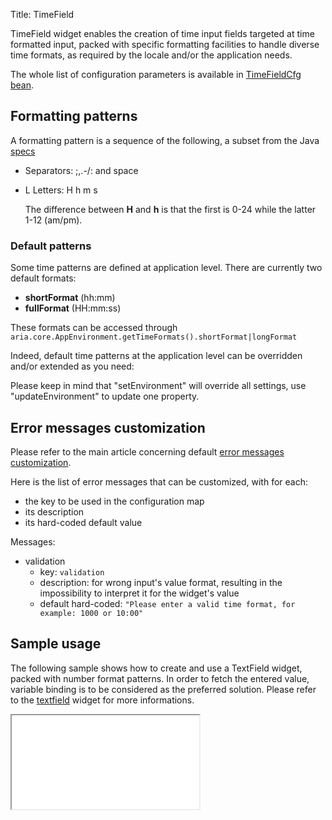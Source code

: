 Title: TimeField

TimeField widget enables the creation of time input fields targeted at time formatted input, packed with specific formatting facilities to handle diverse time formats, as required by the locale and/or the application needs.

<script src='%SNIPPETS_SERVER_URL%/snippets/github.com/ariatemplates/documentation-code/snippets/widgets/timefield/Snippet.tpl?tag=wgtTimeField&lang=at&outdent=true'></script>

The whole list of configuration parameters is available in [TimeFieldCfg bean](http://ariatemplates.com/api/#aria.widgets.CfgBeans:TimeFieldCfg).

## Formatting patterns

A formatting pattern is a sequence of the following, a subset from the Java [specs](http://java.sun.com/j2se/1.4.2/docs/api/java/text/SimpleDateFormat.html)

* Separators: \;,.-/: and space
* L Letters: H h m s

  The difference between **H** and **h** is that the first is 0-24 while the latter 1-12 (am/pm).


### Default patterns

Some time patterns are defined at application level. There are currently two default formats:

* **shortFormat** (hh:mm)
* **fullFormat** (HH:mm:ss)

These formats can be accessed through `aria.core.AppEnvironment.getTimeFormats().shortFormat|longFormat`

Indeed, default time patterns at the application level can be overridden and/or extended as you need:

<script src='%SNIPPETS_SERVER_URL%/snippets/github.com/ariatemplates/documentation-code/snippets/environment/bootstrap.js?tag=timeFormatEnv&lang=javascript&noheader=true'></script>


Please keep in mind that "setEnvironment" will override all settings, use "updateEnvironment" to update one property.

## Error messages customization

Please refer to the main article concerning default [error messages customization](error_messages_customization).

Here is the list of error messages that can be customized, with for each: 

- the key to be used in the configuration map
- its description
- its hard-coded default value

Messages: 

- validation
  - key: `validation`
  - description: for wrong input's value format, resulting in the impossibility to interpret it for the widget's value
  - default hard-coded: `"Please enter a valid time format, for example: 1000 or 10:00"`

## Sample usage

The following sample shows how to create and use a TextField widget, packed with number format patterns.
In order to fetch the entered value, variable binding is to be considered as the preferred solution.
Please refer to the [textfield](textfield) widget for more informations.

<iframe class='samples' src='%SNIPPETS_SERVER_URL%/samples/github.com/ariatemplates/documentation-code/samples/widgets/timefield/' ></iframe>
